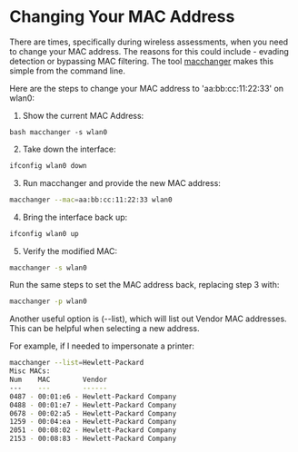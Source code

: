 # Changing Your MAC Address

There are times, specifically during wireless assessments, when you need to change your MAC address. The reasons for this could include - evading detection or bypassing MAC filtering. The tool [macchanger](https://github.com/alobbs/macchanger) makes this simple from the command line.

Here are the steps to change your MAC address to 'aa:bb:cc:11:22:33' on wlan0:

1. Show the current MAC Address:
```
bash macchanger -s wlan0 
```
2. Take down the interface:
```bash 
ifconfig wlan0 down
```
3. Run macchanger and provide the new MAC address:
```bash 
macchanger --mac=aa:bb:cc:11:22:33 wlan0
```
4. Bring the interface back up:
```bash 
ifconfig wlan0 up
```
5. Verify the modified MAC:
```bash 
macchanger -s wlan0
```
Run the same steps to set the MAC address back, replacing step 3 with:
```bash
macchanger -p wlan0
```
Another useful option is (--list), which will list out Vendor MAC addresses. This can be helpful when selecting a new address. 

For example, if I needed to impersonate a printer:

```bash
macchanger --list=Hewlett-Packard
Misc MACs:
Num    MAC        Vendor
---    ---        ------
0487 - 00:01:e6 - Hewlett-Packard Company
0488 - 00:01:e7 - Hewlett-Packard Company
0678 - 00:02:a5 - Hewlett-Packard Company
1259 - 00:04:ea - Hewlett-Packard Company
2051 - 00:08:02 - Hewlett-Packard Company
2153 - 00:08:83 - Hewlett-Packard Company
```

